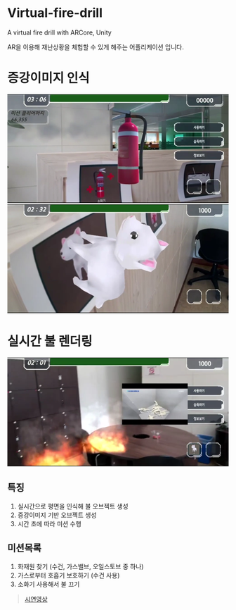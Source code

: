 # Virtual-fire-drill
A virtual fire drill with ARCore, Unity

AR을 이용해 재난상황을 체험할 수 있게 해주는 어플리케이션 입니다.

# 증강이미지 인식

![alt text](demonstration1.png)
![alt text](demonstration2.png)

# 실시간 불 렌더링

![alt text](demonstration3.png)


## 특징

1. 실시간으로 평면을 인식해 불 오브젝트 생성
2. 증강이미지 기반 오브젝트 생성
3. 시간 초에 따라 미션 수행

## 미션목록

1. 화재원 찾기 (수건, 가스밸브, 오일스토브 중 하나)
2. 가스로부터 호흡기 보호하기 (수건 사용)
3. 소화기 사용해서 불 끄기

>[시연영상](https://www.youtube.com/watch?v=Q7QbUZA8FHQ&feature=youtu.be)
